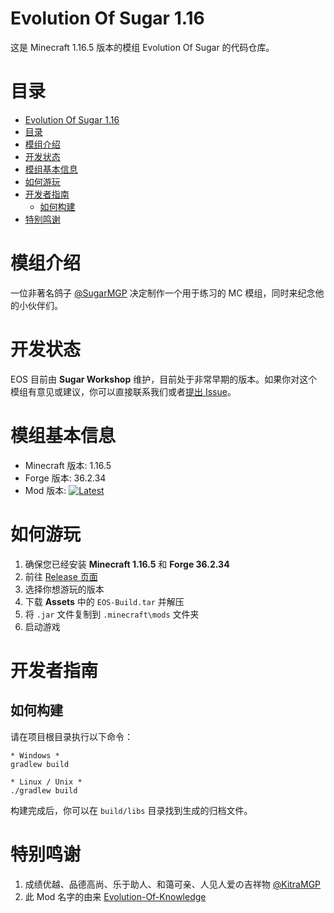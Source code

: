 # Evolution Of Sugar 1.16

这是 Minecraft 1.16.5 版本的模组 Evolution Of Sugar 的代码仓库。

# 目录

- [Evolution Of Sugar 1.16](#evolution-of-sugar-116)
- [目录](#目录)
- [模组介绍](#模组介绍)
- [开发状态](#开发状态)
- [模组基本信息](#模组基本信息)
- [如何游玩](#如何游玩)
- [开发者指南](#开发者指南)
    - [如何构建](#如何构建)
- [特别鸣谢](#特别鸣谢)

# 模组介绍

一位非著名鸽子 [@SugarMGP](https://github.com/SugarMGP) 决定制作一个用于练习的 MC 模组，同时来纪念他的小伙伴们。

# 开发状态

EOS 目前由 **Sugar Workshop** 维护，目前处于非常早期的版本。如果你对这个模组有意见或建议，你可以直接联系我们或者[提出 Issue](https://github.com/SugarWorkshop/Evolution-Of-Sugar/issues)。

# 模组基本信息

- Minecraft 版本: 1.16.5
- Forge 版本: 36.2.34
- Mod 版本: [![Latest](https://img.shields.io/github/v/release/SugarWorkshop/Evolution-Of-Sugar?include_prereleases)](https://github.com/SugarWorkshop/Evolution-Of-Sugar/releases)

# 如何游玩

1. 确保您已经安装 **Minecraft 1.16.5** 和 **Forge 36.2.34**
2. 前往 [Release 页面](https://github.com/SugarWorkshop/Evolution-Of-Sugar/releases)
3. 选择你想游玩的版本
4. 下载 **Assets** 中的 `EOS-Build.tar` 并解压
5. 将 `.jar` 文件复制到 `.minecraft\mods` 文件夹
6. 启动游戏

# 开发者指南

## 如何构建

请在项目根目录执行以下命令：

```
* Windows *
gradlew build

* Linux / Unix *
./gradlew build
```

构建完成后，你可以在 `build/libs` 目录找到生成的归档文件。

# 特别鸣谢

1. 成绩优越、品德高尚、乐于助人、和蔼可亲、人见人爱の吉祥物 [@KitraMGP](https://github.com/zi-jing)
2. 此 Mod 名字的由来 [Evolution-Of-Knowledge](https://github.com/gonggongjohn/Evolution-Of-Knowledge)
